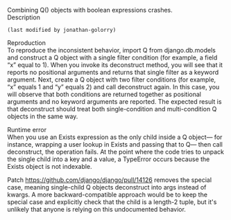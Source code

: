 Combining Q() objects with boolean expressions crashes.  
Description  
     
    (last modified by jonathan-golorry)  
     
Reproduction  
To reproduce the inconsistent behavior, import Q from django.db.models and construct a Q object with a single filter condition (for example, a field “x” equal to 1). When you invoke its deconstruct method, you will see that it reports no positional arguments and returns that single filter as a keyword argument. Next, create a Q object with two filter conditions (for example, “x” equals 1 and “y” equals 2) and call deconstruct again. In this case, you will observe that both conditions are returned together as positional arguments and no keyword arguments are reported. The expected result is that deconstruct should treat both single-condition and multi-condition Q objects in the same way.  

Runtime error  
When you use an Exists expression as the only child inside a Q object— for instance, wrapping a user lookup in Exists and passing that to Q— then call deconstruct, the operation fails. At the point where the code tries to unpack the single child into a key and a value, a TypeError occurs because the Exists object is not indexable.  

Patch https://github.com/django/django/pull/14126 removes the special case, meaning single-child Q objects deconstruct into args instead of kwargs. A more backward-compatible approach would be to keep the special case and explicitly check that the child is a length-2 tuple, but it's unlikely that anyone is relying on this undocumented behavior.